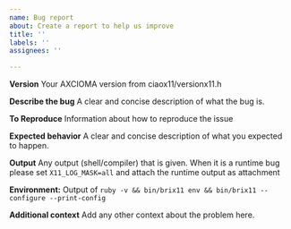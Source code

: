 ```yaml
---
name: Bug report
about: Create a report to help us improve
title: ''
labels: ''
assignees: ''

---
```


**Version**
Your AXCIOMA version from ciaox11/versionx11.h

**Describe the bug**
A clear and concise description of what the bug is.

**To Reproduce**
Information about how to reproduce the issue

**Expected behavior**
A clear and concise description of what you expected to happen.

**Output**
Any output (shell/compiler) that is given. When it is a runtime bug please set `X11_LOG_MASK=all` and attach the runtime output as attachment

**Environment:**
Output of `ruby -v && bin/brix11 env && bin/brix11 -- configure --print-config`

**Additional context**
Add any other context about the problem here.

